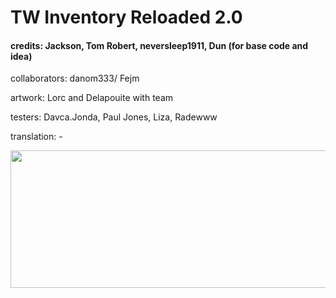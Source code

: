 # TW Inventory Reloaded 2.0

#### credits: Jackson, Tom Robert, neversleep1911, Dun (for base code and idea)

collaborators: danom333/ Fejm

artwork: Lorc and Delapouite with team

testers: Davca.Jonda, Paul Jones, Liza, Radewww

translation: -

<p align="center">
<img width="508" height="220" src="https://jamzask.github.io/TWInventoryReloaded/menu/twir_biglogo.png">
</p>


